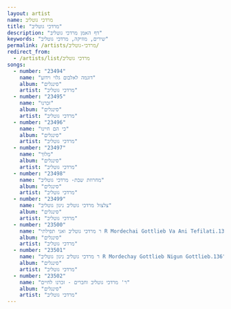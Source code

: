 ```yaml
---
layout: artist
name: מרדכי גוטליב
title: "מרדכי גוטליב"
description: "דף האמן מרדכי גוטליב"
keywords: "שירים, מוזיקה, מרדכי גוטליב"
permalink: /artists/מרדכי-גוטליב/
redirect_from:
  - /artists/list/מרדכי גוטליב
songs:
  - number: "23494"
    name: "דוגמה לאלבום גלוי וידוע"
    album: "סינגלים"
    artist: "מרדכי גוטליב"
  - number: "23495"
    name: "זכרנו"
    album: "סינגלים"
    artist: "מרדכי גוטליב"
  - number: "23496"
    name: "כי הם חיינו"
    album: "סינגלים"
    artist: "מרדכי גוטליב"
  - number: "23497"
    name: "מְלוֹךְ"
    album: "סינגלים"
    artist: "מרדכי גוטליב"
  - number: "23498"
    name: "מחרוזת שבת- מרדכי גוטליב"
    album: "סינגלים"
    artist: "מרדכי גוטליב"
  - number: "23499"
    name: "צלצול מרדכי גוטליב ניגון גוטליב"
    album: "סינגלים"
    artist: "מרדכי גוטליב"
  - number: "23500"
    name: "ר מרדכי גוטליב ואני תפילתי R Mordechai Gottlieb Va Ani Tefilati.136"
    album: "סינגלים"
    artist: "מרדכי גוטליב"
  - number: "23501"
    name: "ר מרדכי גוטליב ניגון גוטליב R Mordechay Gottlieb Nigun Gottlieb.136"
    album: "סינגלים"
    artist: "מרדכי גוטליב"
  - number: "23502"
    name: "ר' מרדכי גוטליב וחברים - זכרנו לחיים"
    album: "סינגלים"
    artist: "מרדכי גוטליב"
---
```


